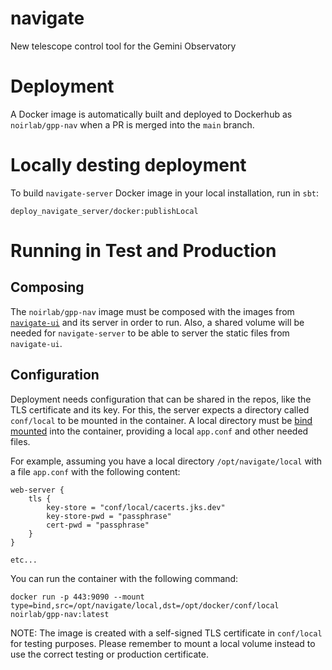 # navigate

New telescope control tool for the Gemini Observatory

# Deployment

A Docker image is automatically built and deployed to Dockerhub as `noirlab/gpp-nav` when a PR is merged into the `main` branch.

# Locally desting deployment

To build `navigate-server` Docker image in your local installation, run in `sbt`:

```
deploy_navigate_server/docker:publishLocal
```

# Running in Test and Production

## Composing

The `noirlab/gpp-nav` image must be composed with the images from [`navigate-ui`](https://github.com/gemini-hlsw/navigate-ui) and its server in order to run. Also, a shared volume will be needed for `navigate-server` to be able to server the static files from `navigate-ui`.

## Configuration

Deployment needs configuration that can be shared in the repos, like the TLS certificate and its key. For this, the server expects a directory called `conf/local` to be mounted in the container. A local directory must be [bind mounted](https://docs.docker.com/storage/bind-mounts/) into the container, providing a local `app.conf` and other needed files.

For example, assuming you have a local directory `/opt/navigate/local` with a file `app.conf` with the following content:

```
web-server {
    tls {
        key-store = "conf/local/cacerts.jks.dev"
        key-store-pwd = "passphrase"
        cert-pwd = "passphrase"
    }
}

etc...
```

You can run the container with the following command:

```
docker run -p 443:9090 --mount type=bind,src=/opt/navigate/local,dst=/opt/docker/conf/local noirlab/gpp-nav:latest
```

NOTE: The image is created with a self-signed TLS certificate in `conf/local` for testing purposes. Please remember to mount a local volume instead to use the correct testing or production certificate.
